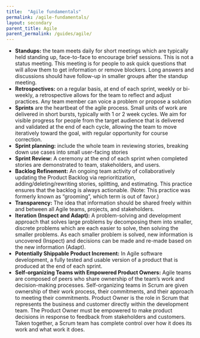 ```yaml
---
title:  "Agile fundamentals"
permalink: /agile-fundamentals/
layout: secondary
parent_title: Agile
parent_permalink: /guides/agile/
---
```


- **Standups:** the team meets daily for short meetings which are typically held standing up, face-to-face to encourage brief sessions. This is not a status meeting. This meeting is for people to ask quick questions that will allow them to get information or remove blockers. Long answers and discussions should have follow-up in smaller groups after the standup meeting.
- **Retrospectives:** on a regular basis, at end of each sprint, weekly or bi-weekly, a retrospective allows for the team to reflect and adjust practices. Any team member can voice a problem or propose a solution
- **Sprints** are the heartbeat of the agile process. Small units of work are delivered in short bursts, typically with 1 or 2 week cycles. We aim for visible progress for people from the target audience that is delivered and validated at the end of each cycle, allowing the team to move iteratively toward the goal, with regular opportunity for course correction.
- **Sprint planning:** include the whole team in reviewing stories, breaking down use cases into small user-facing stories
- **Sprint Review:** A ceremony at the end of each sprint when completed stories are demonstrated to team, stakeholders, and users.
- **Backlog Refinement:** An ongoing team activity of collaboratively updating the Product Backlog via reprioritization, adding/deleting/rewriting stories, splitting, and estimating. This practice ensures that the backlog is always actionable. (Note: This practice was formerly known as “grooming”, which term is out of favor.)
- **Transparency:** The idea that information should be shared freely within and between all Agile teams, projects, and stakeholders.
- **Iteration (Inspect and Adapt):** A problem-solving and development approach that solves large problems by decomposing them into smaller, discrete problems which are each easier to solve, then solving the smaller problems. As each smaller problem is solved, new information is uncovered (Inspect) and decisions can be made and re-made based on the new information (Adapt).
- **Potentially Shippable Product Increment:** In Agile software development, a fully tested and usable version of a product that is produced at the end of each sprint.
- **Self-organizing Teams with Empowered Product Owners:** Agile teams are composed of peers who share ownership of the team’s work and decision-making processes. Self-organizing teams in Scrum are given ownership of their work process, their commitments, and their approach to meeting their commitments.  Product Owner is the role in Scrum that represents the business and customer directly within the development team. The Product Owner must be empowered to make product decisions in response to feedback from stakeholders and customers. Taken together, a Scrum team has complete control over how it does its work and what work it does.
